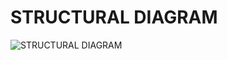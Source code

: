 **STRUCTURAL DIAGRAM**
======
![STRUCTURAL DIAGRAM](https://user-images.githubusercontent.com/98827063/155833686-599ec103-9b67-459c-b297-600b9dddf52d.jpg)
